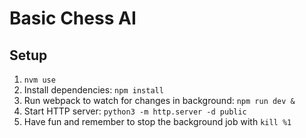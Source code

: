 # Basic Chess AI


## Setup

1. `nvm use`
2. Install dependencies: `npm install`
3. Run webpack to watch for changes in background: `npm run dev &`
4. Start HTTP server: `python3 -m http.server -d public`
5. Have fun and remember to stop the background job with `kill %1`

